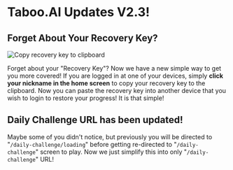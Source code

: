 # **Taboo.AI Updates V2.3!**

## Forget About Your Recovery Key?

![Copy recovery key to clipboard](/features/Copy%20RKey%20to%20Clipboard.png)

Forget about your "Recovery Key"? Now we have a new simple way to get you more covered! If you are logged in at one of your devices, simply **click your nickname in the home screen** to copy your recovery key to the clipboard. Now you can paste the recovery key into another device that you wish to login to restore your progress! It is that simple!

## Daily Challenge URL has been updated!

Maybe some of you didn't notice, but previously you will be directed to "`/daily-challenge/loading`" before getting re-directed to "`/daily-challenge`" screen to play. Now we just simplify this into only "`/daily-challenge`" URL!